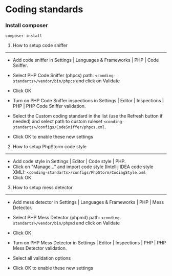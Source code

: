 Coding standards
================

### Install composer
    composer install

1) How to setup code sniffer
----------------------------------
 * Add code sniffer in Settings | Languages & Frameworks | PHP | Code Sniffer.
 * Select PHP Code Sniffer (phpcs) path: `<conding-standarts>/vendor/bin/phpcs` and click on Validate
 * Click OK


 * Turn on PHP Code Sniffer inspections in Settings | Editor | Inspections | PHP | PHP Code Sniffer validation.
 * Select the Custom coding standard in the list (use the Refresh button if needed) and select path to custom ruleset `<conding-standarts>/configs/CodeSniffer/phpcs.xml`.
 * Click OK to enable these new settings


2) How to setup PhpStorm code style
----------------------------------
 * Add code style in Settings | Editor | Code style | PHP.
 * Click on "Manage..." and import code style (Intellij IDEA code style XML): `<conding-standarts>/configs/PhpStorm/CodingStyle.xml`
 * Click OK

3) How to setup mess detector
----------------------------------
 * Add mess detector in Settings | Languages & Frameworks | PHP | Mess Detector.
 * Select PHP Mess Detector (phpmd) path: `<conding-standarts>/vendor/bin/phpmd` and click on Validate
 * Click OK

 * Turn on PHP Mess Detector in Settings | Editor | Inspections | PHP | PHP Mess Detector validation.
 * Select all validation options
 * Click OK to enable these new settings
